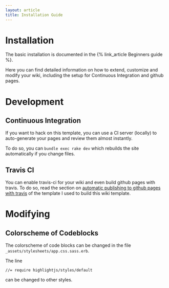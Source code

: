 ```yaml
---
layout: article
title: Installation Guide
---
```


# Installation

The basic installation is documented in the
{% link_article Beginners guide %}.

Here you can find detailed information on how to extend, customize and modify
your wiki, including the setup for Continuous Integration and github pages.

# Development

## Continuous Integration

If you want to hack on this template, you can use a CI server (locally) to
auto-generate your pages and review them almost instantly.

To do so, you can `bundle exec rake dev` which rebuilds the site automatically
if you change files.

## Travis CI

You can enable travis-ci for your wiki and even build github pages with
travis. To do so, read the section on
[automatic publishing to github pages with travis](https://github.com/razor-x/jekyll-and-zurb#automatic-publishing-to-github-pages-with-travis-ci)
of the template I used to build this wiki template.



# Modifying

## Colorscheme of Codeblocks

The colorscheme of code blocks can be changed in the
file `_assets/stylesheets/app.css.sass.erb`.

The line

```
//= require highlightjs/styles/default
```

can be changed to other styles.

